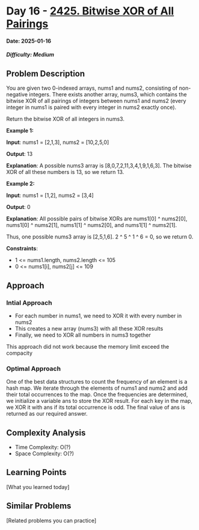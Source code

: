 # Day 16 - [2425. Bitwise XOR of All Pairings](https://leetcode.com/problems/bitwise-xor-of-all-pairings/description/?envType=daily-question&envId=2025-01-16)
#### Date: 2025-01-16

##### Difficulty: Medium

## Problem Description
You are given two 0-indexed arrays, nums1 and nums2, consisting of non-negative integers. There exists another array, nums3, which contains the bitwise XOR of all pairings of integers between nums1 and nums2 (every integer in nums1 is paired with every integer in nums2 exactly once).

Return the bitwise XOR of all integers in nums3.

 

**Example 1:**

**Input**: nums1 = [2,1,3], nums2 = [10,2,5,0]

**Output**: 13

**Explanation**:
A possible nums3 array is [8,0,7,2,11,3,4,1,9,1,6,3].
The bitwise XOR of all these numbers is 13, so we return 13.

**Example 2:**

**Input**: nums1 = [1,2], nums2 = [3,4]

**Output**: 0

**Explanation**:
All possible pairs of bitwise XORs are nums1[0] ^ nums2[0], nums1[0] ^ nums2[1], nums1[1] ^ nums2[0],
and nums1[1] ^ nums2[1].

Thus, one possible nums3 array is [2,5,1,6].
2 ^ 5 ^ 1 ^ 6 = 0, so we return 0.
 

**Constraints**:

- 1 <= nums1.length, nums2.length <= 105
- 0 <= nums1[i], nums2[j] <= 109

## Approach
### Intial Approach

- For each number in nums1, we need to XOR it with every number in nums2
- This creates a new array (nums3) with all these XOR results
- Finally, we need to XOR all numbers in nums3 together

This approach did not work because the memory limit exceed the compacity

### Optimal Approach
One of the best data structures to count the frequency of an element is a hash map. 
We iterate through the elements of nums1 and nums2 and add their total occurrences to the map. 
Once the frequencies are determined, we initialize a variable ans to store the XOR result. 
For each key in the map, we XOR it with ans if its total occurrence is odd. 
The final value of ans is returned as our required answer.


## Complexity Analysis
- Time Complexity: O(?)
- Space Complexity: O(?)

## Learning Points
[What you learned today]

## Similar Problems
[Related problems you can practice]